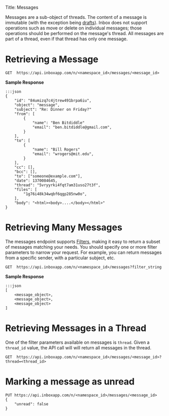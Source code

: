 Title: Messages

Messages are a sub-object of threads. The content of a message is immutable (with the exception being [drafts](#drafts)). Inbox does not support operations such as move or delete on individual messages; those operations should be performed on the message's thread. All messages are part of a thread, even if that thread has only one message.

# Retrieving a Message

    GET  https://api.inboxapp.com/n/<namespace_id>/messages/<message_id>

**Sample Response**

```
:::json
{
    "id": "84umizq7c4jtrew491brpa6iu",
    "object": "message",
    "subject": "Re: Dinner on Friday?"
    "from": [
        {
            "name": "Ben Bitdiddle"
            "email": "ben.bitdiddle@gmail.com",
        }
    ],
    "to": [
        {
            "name": "Bill Rogers"
            "email": "wrogers@mit.edu",
        }
    ],
    "cc": [],
    "bcc": [],
    "to": ["someone@example.com"],
    "date": 1370084645,
    "thread": "5vryyrki4fqt7am31uso27t3f",
    "files": [
        "1g76i48k34wqbf6qgp285nw0o",
    ],
    "body": "<html><body>....</body></html>"
}
```

# Retrieving Many Messages

The messages endpoint supports [Filters](#filters), making it easy to return a subset of messages matching your needs. You should specify one or more filter parameters to narrow your request. For example, you can return messages from a specific sender, with a particular subject, etc.

    GET  https://api.inboxapp.com/n/<namespace_id>/messages?filter_string


**Sample Response**


```
:::json
[
    <message_object>,
    <message_object>,
    <message_object>
]
```

# Retrieving Messages in a Thread

One of the filter parameters available on messages is `thread`. Given a `thread_id` value, the API call will will return all messages in the thread.

    GET  https://api.inboxapp.com/n/<namespace_id>/messages/<message_id>?thread=<thread_id>

# Marking a message as unread

    PUT https://api.inboxapp.com/n/<namespace_id>/messages/<message_id>
    {
        "unread": false
    }
